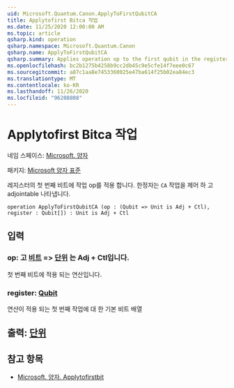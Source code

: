 ```yaml
---
uid: Microsoft.Quantum.Canon.ApplyToFirstQubitCA
title: Applytofirst Bitca 작업
ms.date: 11/25/2020 12:00:00 AM
ms.topic: article
qsharp.kind: operation
qsharp.namespace: Microsoft.Quantum.Canon
qsharp.name: ApplyToFirstQubitCA
qsharp.summary: Applies operation op to the first qubit in the register. The modifier `CA` indicates that the operation is controllable and adjointable.
ms.openlocfilehash: bc2b1275b4258b9cc2db45c9e5cfe14f7eee0c67
ms.sourcegitcommit: a87c1aa8e7453360025e47ba614f25b02ea84ec3
ms.translationtype: MT
ms.contentlocale: ko-KR
ms.lasthandoff: 11/26/2020
ms.locfileid: "96208808"
---
```

# <a name="applytofirstqubitca-operation"></a>Applytofirst Bitca 작업

네임 스페이스: [Microsoft. 양자](xref:Microsoft.Quantum.Canon)

패키지: [Microsoft 양자 표준](https://nuget.org/packages/Microsoft.Quantum.Standard)


레지스터의 첫 번째 비트에 작업 op를 적용 합니다.
한정자는 `CA` 작업을 제어 하 고 adjointable 나타냅니다.

```qsharp
operation ApplyToFirstQubitCA (op : (Qubit => Unit is Adj + Ctl), register : Qubit[]) : Unit is Adj + Ctl
```


## <a name="input"></a>입력

### <a name="op--qubit--unit--is-adj--ctl"></a>op: 고 [비트](xref:microsoft.quantum.lang-ref.qubit) => [단위](xref:microsoft.quantum.lang-ref.unit)  는 Adj + Ctl입니다.

첫 번째 비트에 적용 되는 연산입니다.


### <a name="register--qubit"></a>register: [Qubit](xref:microsoft.quantum.lang-ref.qubit)

연산이 적용 되는 첫 번째 작업에 대 한 기본 비트 배열



## <a name="output--unit"></a>출력: [단위](xref:microsoft.quantum.lang-ref.unit)



## <a name="see-also"></a>참고 항목

- [Microsoft. 양자. Applytofirstbit](xref:Microsoft.Quantum.Canon.ApplyToFirstQubit)
